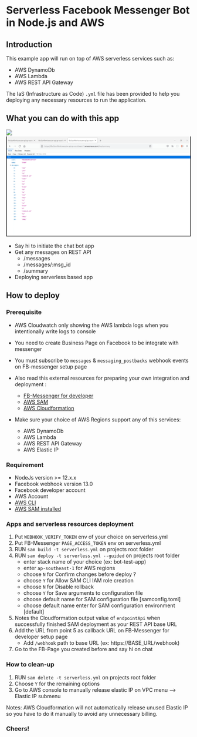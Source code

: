 # Serverless Facebook Messenger Bot in Node.js and AWS

## Introduction

This example app will run on top of AWS serverless services such as:

- AWS DynamoDb
- AWS Lambda
- AWS REST API Gateway

The IaS (Infrastructure as Code) `.yml` file has been provided to help you deploying any necessary resources to run the application.

## What you can do with this app
![](/gif/chat-bot.gif) ![](/gif/rest-api.gif)

- Say hi to initiate the chat bot app
- Get any messages on REST API
  - /messages
  - /messages/:msg_id
  - /summary
- Deploying serverless based app

## How to deploy

### Prerequisite

- AWS Cloudwatch only showing the AWS lambda logs when you intentionally write logs to console
- You need to create Business Page on Facebook to be integrate with messenger
- You must subscribe to `messages` & `messaging_postbacks` webhook events on FB-messenger setup page
- Also read this external resources for preparing your own integration and deployment :

   - [FB-Messenger for developer](https://developers.facebook.com/docs/messenger-platform/getting-started)
   - [AWS SAM](https://docs.aws.amazon.com/serverless-application-model/latest/developerguide/what-is-sam.html)
   - [AWS Cloudformation](https://docs.aws.amazon.com/AWSCloudFormation/latest/UserGuide/Welcome.html)

- Make sure your choice of AWS Regions support any of this services:

   - AWS DynamoDb
   - AWS Lambda
   - AWS REST API Gateway
   - AWS Elastic IP

### Requirement

- NodeJs version >= 12.x.x
- Facebook webhook version 13.0
- Facebook developer account
- AWS Account
- [AWS CLI](https://aws.amazon.com/cli/)
- [AWS SAM installed](https://docs.aws.amazon.com/serverless-application-model/latest/developerguide/what-is-sam.html)

### Apps and serverless resources deployment

1. Put `WEBHOOK_VERIFY_TOKEN` env of your choice on serverless.yml
2. Put FB-Messenger `PAGE_ACCESS_TOKEN` env on serverless.yml
3. RUN `sam build -t serverless.yml` on projects root folder
4. RUN `sam deploy -t serverless.yml --guided` on projects root folder
   - enter stack name of your choice (ex: bot-test-app)
   - enter `ap-southeast-1` for AWS regions
   - choose `N` for Confirm changes before deploy ?
   - choose `Y` for Allow SAM CLI IAM role creation
   - choose `N` for Disable rollback
   - choose `Y` for Save arguments to configuration file
   - choose default name for SAM configuration file [samconfig.toml]
   - choose default name enter for SAM configuration environment [default]
5. Notes the Cloudformation output value of `endpointApi` when successfully finished SAM deployment as your REST API base URL
6. Add the URL from point 5 as callback URL on FB-Messenger for developer setup page
   - Add `/webhook` path to base URL (ex: https://BASE_URL/webhook)
7. Go to the FB-Page you created before and say hi on chat

### How to clean-up

1. RUN `sam delete -t serverless.yml` on projects root folder
2. Choose `Y` for the remaining options
3. Go to AWS console to manually release elastic IP on VPC menu --> Elastic IP submenu

Notes: AWS Cloudformation will not automatically release unused Elastic IP so you have to do it manually to avoid any unnecessary billing.

### Cheers!
